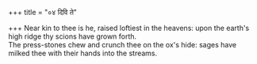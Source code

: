 +++
title = "०४ दिवि ते"

+++
Near kin to thee is he, raised loftiest in the heavens: upon the earth's high ridge thy scions have grown forth.  
     The press-stones chew and crunch thee on the ox's hide: sages have milked thee with their hands into the streams.